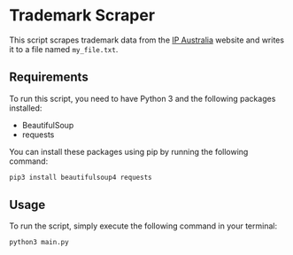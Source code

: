 # Trademark Scraper

This script scrapes trademark data from the [IP Australia](https://www.ipaustralia.gov.au/) website and writes it to a file named `my_file.txt`. 

## Requirements

To run this script, you need to have Python 3 and the following packages installed:
* BeautifulSoup
* requests

You can install these packages using pip by running the following command:
```bash
pip3 install beautifulsoup4 requests
```

## Usage

To run the script, simply execute the following command in your terminal:
```bash
python3 main.py
```